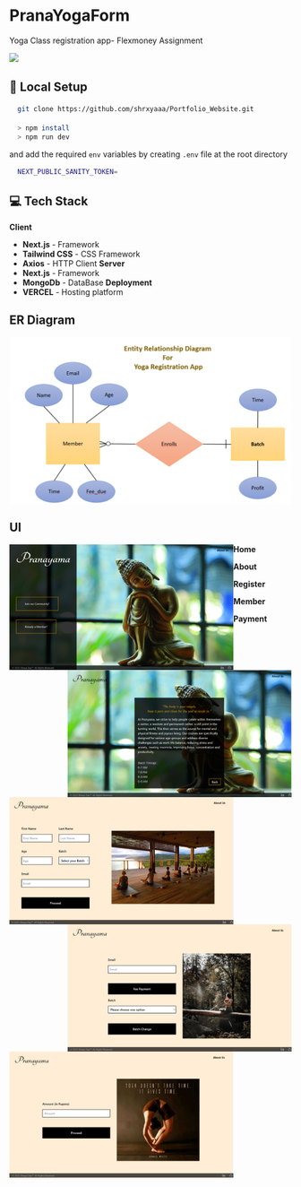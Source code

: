# PranaYogaForm
Yoga Class registration app- Flexmoney Assignment


<a href="https://prana-yoga.vercel.app/"><img src="https://img.shields.io/badge/website-000000?style=for-the-badge&logo=About.me&logoColor=white" /></a>


## 🔬 Local Setup


```bash
  git clone https://github.com/shrxyaaa/Portfolio_Website.git

  > npm install
  > npm run dev
```

  and add the required ```env``` variables by creating ```.env``` file at the root directory


 ```bash
   NEXT_PUBLIC_SANITY_TOKEN=
```   


## 💻 Tech Stack 

**Client**

- **Next.js** - Framework
- **Tailwind CSS** - CSS Framework
- **Axios** - HTTP Client
**Server**
- **Next.js** - Framework
- **MongoDb** - DataBase
**Deployment**
- **VERCEL** - Hosting platform

## ER Diagram

<img align="center" alt="ER Diagram" width="800"
 src="https://github.com/shrxyaaa/PranaYogaForm/blob/main/yoga-class/public/PY_ERD.png">


## UI

**Home** 
<img align="left" alt="ER Diagram" width="400"
 src="https://github.com/shrxyaaa/PranaYogaForm/blob/main/yoga-class/public/PY_Home.png">

**About**
<img align="right" alt="ER Diagram" width="400"
 src="https://github.com/shrxyaaa/PranaYogaForm/blob/main/yoga-class/public/PY_About.png">

**Register**
<img align="left" alt="ER Diagram" width="400"
 src="https://github.com/shrxyaaa/PranaYogaForm/blob/main/yoga-class/public/PY_Registration.png">

**Member**
<img align="right" alt="ER Diagram" width="400"
 src="https://github.com/shrxyaaa/PranaYogaForm/blob/main/yoga-class/public/PY_Member.png">

**Payment**
<img align="center" alt="ER Diagram" width="400"
 src="https://github.com/shrxyaaa/PranaYogaForm/blob/main/yoga-class/public/PY_Payment.png">
